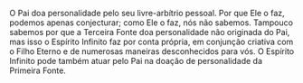 ﻿O Pai doa personalidade pelo seu livre-arbítrio pessoal. Por que Ele o faz, podemos apenas conjecturar; como Ele o faz, nós não sabemos. Tampouco sabemos por que a Terceira Fonte doa personalidade não originada do Pai, mas isso o Espírito Infinito faz por conta própria, em conjunção criativa com o Filho Eterno e de numerosas maneiras desconhecidos para vós. O Espírito Infinito pode também atuar pelo Pai na doação de personalidade da Primeira Fonte.
